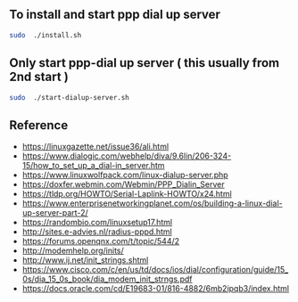 ## To install and start ppp dial up server
```sh
sudo  ./install.sh   
```

## Only start ppp-dial up server ( this usually from 2nd start )

```sh
sudo  ./start-dialup-server.sh   
```

## Reference

* https://linuxgazette.net/issue36/ali.html
* https://www.dialogic.com/webhelp/diva/9.6lin/206-324-15/how_to_set_up_a_dial-in_server.htm
* https://www.linuxwolfpack.com/linux-dialup-server.php
* https://doxfer.webmin.com/Webmin/PPP_Dialin_Server
* https://tldp.org/HOWTO/Serial-Laplink-HOWTO/x24.html
* https://www.enterprisenetworkingplanet.com/os/building-a-linux-dial-up-server-part-2/
* https://randombio.com/linuxsetup17.html
* http://sites.e-advies.nl/radius-pppd.html
* https://forums.openqnx.com/t/topic/544/2
* http://modemhelp.org/inits/
* http://www.ij.net/init_strings.shtml
* https://www.cisco.com/c/en/us/td/docs/ios/dial/configuration/guide/15_0s/dia_15_0s_book/dia_modem_init_strngs.pdf
* https://docs.oracle.com/cd/E19683-01/816-4882/6mb2ipqb3/index.html



